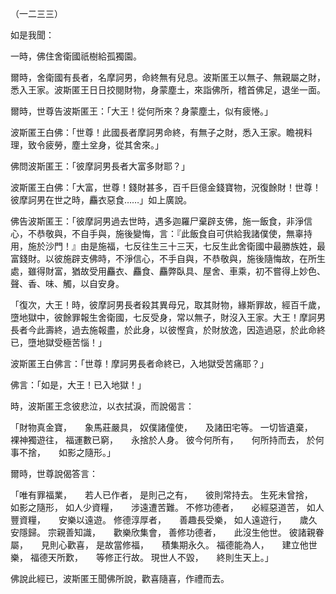 （一二三三）

如是我聞：

一時，佛住舍衛國祇樹給孤獨園。

爾時，舍衛國有長者，名摩訶男，命終無有兒息。波斯匿王以無子、無親屬之財，悉入王家。波斯匿王日日挍閱財物，身蒙塵土，來詣佛所，稽首佛足，退坐一面。

爾時，世尊告波斯匿王：「大王！從何所來？身蒙塵土，似有疲惓。」

波斯匿王白佛：「世尊！此國長者摩訶男命終，有無子之財，悉入王家。瞻視料理，致令疲勞，塵土坌身，從其舍來。」

佛問波斯匿王：「彼摩訶男長者大富多財耶？」

波斯匿王白佛：「大富，世尊！錢財甚多，百千巨億金錢寶物，況復餘財！世尊！彼摩訶男在世之時，麤衣惡食……」如上廣說。

佛告波斯匿王：「彼摩訶男過去世時，遇多迦羅尸棄辟支佛，施一飯食，非淨信心，不恭敬與，不自手與，施後變悔，言：『此飯食自可供給我諸僕使，無辜持用，施於沙門！』由是施福，七反往生三十三天，七反生此舍衛國中最勝族姓，最富錢財。以彼施辟支佛時，不淨信心，不手自與，不恭敬與，施後隨悔故，在所生處，雖得財富，猶故受用麤衣、麤食、麤弊臥具、屋舍、車乘，初不嘗得上妙色、聲、香、味、觸，以自安身。

「復次，大王！時，彼摩訶男長者殺其異母兄，取其財物，緣斯罪故，經百千歲，墮地獄中，彼餘罪報生舍衛國，七反受身，常以無子，財沒入王家。大王！摩訶男長者今此壽終，過去施報盡，於此身，以彼慳貪，於財放逸，因造過惡，於此命終已，墮地獄受極苦惱！」

波斯匿王白佛言：「世尊！摩訶男長者命終已，入地獄受苦痛耶？」

佛言：「如是，大王！已入地獄！」

時，波斯匿王念彼悲泣，以衣拭淚，而說偈言：

「財物真金寶，　　象馬莊嚴具，
奴僕諸僮使，　　及諸田宅等。
一切皆遺棄，　　裸神獨遊往，
福運數已窮，　　永捨於人身。
彼今何所有，　　何所持而去，
於何事不捨，　　如影之隨形。」

爾時，世尊說偈答言：

「唯有罪福業，　　若人已作者，
是則己之有，　　彼則常持去。
生死未曾捨，　　如影之隨形，
如人少資糧，　　涉遠遭苦難。
不修功德者，　　必經惡道苦，
如人豐資糧，　　安樂以遠遊。
修德淳厚者，　　善趣長受樂，
如人遠遊行，　　歲久安隱歸。
宗親善知識，　　歡樂欣集會，
善修功德者，　　此沒生他世。
彼諸親眷屬，　　見則心歡喜，
是故當修福，　　積集期永久。
福德能為人，　　建立他世樂，
福德天所歎，　　等修正行故。
現世人不毀，　　終則生天上。」

佛說此經已，波斯匿王聞佛所說，歡喜隨喜，作禮而去。





